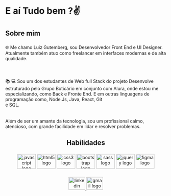 <h1 align="left">E aí Tudo bem ?✌️</h1>

###

<h2 align="left">Sobre mim</h2>

###

<p align="left">🌐 Me chamo Luiz Gutemberg, sou Desenvolvedor Front End e UI Designer. Atualmente também atuo como freelancer em interfaces modernas e de alta qualidade.</p>

###

<br clear="both">

<p align="left">📚	💻 Sou um dos estudantes de Web full Stack do projeto Desenvolve estruturado pelo Grupo Boticário em conjunto com Alura, onde  estou me especializando, como Back e Fronte End. E em outras linguagens de programação como, Node.Js, Java, React, Git<br>e SQL.<br><br><br>Além de ser um amante da tecnologia, sou um profissional calmo, atencioso, com grande facilidade em lidar e resolver problemas.</p>

###

<h2 align="center">Habilidades</h2>

###

<p align="left"></p>

###

<div align="center">
  <img src="https://cdn.jsdelivr.net/gh/devicons/devicon/icons/javascript/javascript-original.svg" height="46" width="58" alt="javascript logo"  />
  <img src="https://cdn.jsdelivr.net/gh/devicons/devicon/icons/html5/html5-original.svg" height="46" width="58" alt="html5 logo"  />
  <img src="https://cdn.jsdelivr.net/gh/devicons/devicon/icons/css3/css3-original.svg" height="46" width="58" alt="css3 logo"  />
  <img src="https://cdn.jsdelivr.net/gh/devicons/devicon/icons/bootstrap/bootstrap-original.svg" height="46" width="58" alt="bootstrap logo"  />
  <img src="https://cdn.jsdelivr.net/gh/devicons/devicon/icons/sass/sass-original.svg" height="46" width="58" alt="sass logo"  />
  <img src="https://cdn.jsdelivr.net/gh/devicons/devicon/icons/jquery/jquery-original.svg" height="46" width="58" alt="jquery logo"  />
  <img src="https://cdn.jsdelivr.net/gh/devicons/devicon/icons/figma/figma-original.svg" height="46" width="58" alt="figma logo"  />
</div>

###

<div align="center">
  <a href="https://www.linkedin.com/in/luizgutemberg/" target="_blank">
    <img src="https://raw.githubusercontent.com/maurodesouza/profile-readme-generator/master/src/assets/icons/social/linkedin/default.svg" width="52" height="40" alt="linkedin logo"  />
  </a>
  <a href="barretoluiz90@gmail.com" target="_blank">
    <img src="https://raw.githubusercontent.com/maurodesouza/profile-readme-generator/master/src/assets/icons/social/gmail/default.svg" width="52" height="40" alt="gmail logo"  />
  </a>
</div>

###

<p align="left"></p>

###
